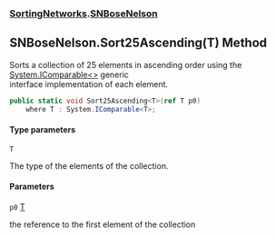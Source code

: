 ### [SortingNetworks](SortingNetworks.md 'SortingNetworks').[SNBoseNelson](SortingNetworks.SNBoseNelson.md 'SortingNetworks.SNBoseNelson')

## SNBoseNelson.Sort25Ascending<T>(T) Method

Sorts a collection of 25 elements in ascending order using the [System.IComparable&lt;&gt;](https://docs.microsoft.com/en-us/dotnet/api/System.IComparable-1 'System.IComparable`1') generic  
interface implementation of each element.

```csharp
public static void Sort25Ascending<T>(ref T p0)
    where T : System.IComparable<T>;
```
#### Type parameters

<a name='SortingNetworks.SNBoseNelson.Sort25Ascending_T_(T).T'></a>

`T`

The type of the elements of the collection.
#### Parameters

<a name='SortingNetworks.SNBoseNelson.Sort25Ascending_T_(T).p0'></a>

`p0` [T](SortingNetworks.SNBoseNelson.Sort25Ascending_T_(T).md#SortingNetworks.SNBoseNelson.Sort25Ascending_T_(T).T 'SortingNetworks.SNBoseNelson.Sort25Ascending<T>(T).T')

the reference to the first element of the collection